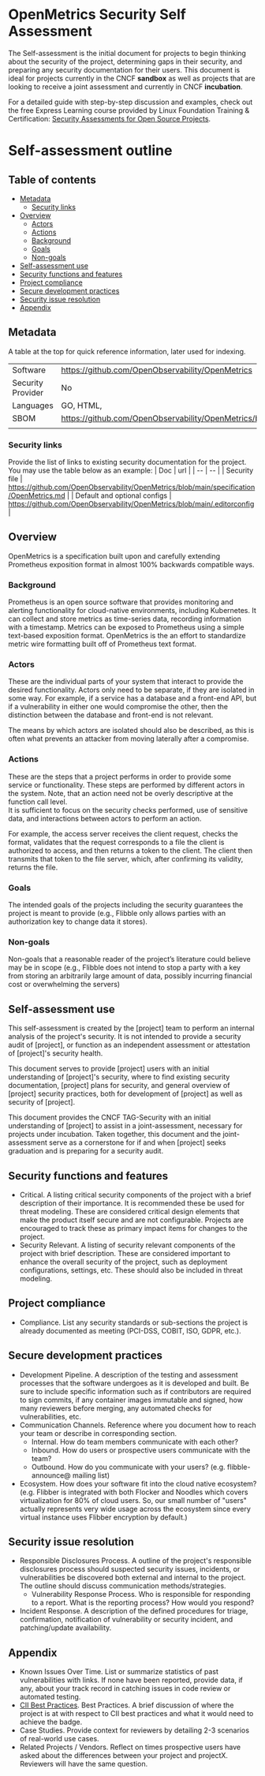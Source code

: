 # OpenMetrics Security Self Assessment 
The Self-assessment is the initial document for projects to begin thinking about the
security of the project, determining gaps in their security, and preparing any security
documentation for their users. This document is ideal for projects currently in the
CNCF **sandbox** as well as projects that are looking to receive a joint assessment and
currently in CNCF **incubation**.

For a detailed guide with step-by-step discussion and examples, check out the free 
Express Learning course provided by Linux Foundation Training & Certification: 
[Security Assessments for Open Source Projects](https://training.linuxfoundation.org/express-learning/security-self-assessments-for-open-source-projects-lfel1005/).

# Self-assessment outline

## Table of contents

* [Metadata](#metadata)
  * [Security links](#security-links)
* [Overview](#overview)
  * [Actors](#actors)
  * [Actions](#actions)
  * [Background](#background)
  * [Goals](#goals)
  * [Non-goals](#non-goals)
* [Self-assessment use](#self-assessment-use)
* [Security functions and features](#security-functions-and-features)
* [Project compliance](#project-compliance)
* [Secure development practices](#secure-development-practices)
* [Security issue resolution](#security-issue-resolution)
* [Appendix](#appendix)

## Metadata

A table at the top for quick reference information, later used for indexing.

|   |  |
| -- | -- |
| Software | https://github.com/OpenObservability/OpenMetrics |
| Security Provider | No |
| Languages | GO, HTML,  |
| SBOM | https://github.com/OpenObservability/OpenMetrics/blob/main/src/go.mod |
| | |

### Security links

Provide the list of links to existing security documentation for the project. You may
use the table below as an example:
| Doc | url |
| -- | -- |
| Security file | https://github.com/OpenObservability/OpenMetrics/blob/main/specification/OpenMetrics.md |
| Default and optional configs | https://github.com/OpenObservability/OpenMetrics/blob/main/.editorconfig |

## Overview

OpenMetrics is a specification built upon and carefully extending Prometheus exposition format in almost 100% backwards compatible ways. 

### Background

Prometheus is an open source software that provides monitoring and alerting functionality for cloud-native environments, including Kubernetes. It can collect and store metrics as time-series data, recording information with a timestamp. Metrics can be exposed to Prometheus using a simple text-based exposition format. OpenMetrics is the an effort to standardize metric wire formatting built off of Prometheus text format.

### Actors
These are the individual parts of your system that interact to provide the 
desired functionality.  Actors only need to be separate, if they are isolated
in some way.  For example, if a service has a database and a front-end API, but
if a vulnerability in either one would compromise the other, then the distinction
between the database and front-end is not relevant.

The means by which actors are isolated should also be described, as this is often
what prevents an attacker from moving laterally after a compromise.

### Actions
These are the steps that a project performs in order to provide some service
or functionality.  These steps are performed by different actors in the system.
Note, that an action need not be overly descriptive at the function call level.  
It is sufficient to focus on the security checks performed, use of sensitive 
data, and interactions between actors to perform an action.  

For example, the access server receives the client request, checks the format, 
validates that the request corresponds to a file the client is authorized to 
access, and then returns a token to the client.  The client then transmits that 
token to the file server, which, after confirming its validity, returns the file.

### Goals
The intended goals of the projects including the security guarantees the project
 is meant to provide (e.g., Flibble only allows parties with an authorization
key to change data it stores).

### Non-goals
Non-goals that a reasonable reader of the project’s literature could believe may
be in scope (e.g., Flibble does not intend to stop a party with a key from storing
an arbitrarily large amount of data, possibly incurring financial cost or overwhelming
 the servers)

## Self-assessment use

This self-assessment is created by the [project] team to perform an internal analysis of the
project's security.  It is not intended to provide a security audit of [project], or
function as an independent assessment or attestation of [project]'s security health.

This document serves to provide [project] users with an initial understanding of
[project]'s security, where to find existing security documentation, [project] plans for
security, and general overview of [project] security practices, both for development of
[project] as well as security of [project].

This document provides the CNCF TAG-Security with an initial understanding of [project]
to assist in a joint-assessment, necessary for projects under incubation.  Taken
together, this document and the joint-assessment serve as a cornerstone for if and when
[project] seeks graduation and is preparing for a security audit.

## Security functions and features

* Critical.  A listing critical security components of the project with a brief
description of their importance.  It is recommended these be used for threat modeling.
These are considered critical design elements that make the product itself secure and
are not configurable.  Projects are encouraged to track these as primary impact items
for changes to the project.
* Security Relevant.  A listing of security relevant components of the project with
  brief description.  These are considered important to enhance the overall security of
the project, such as deployment configurations, settings, etc.  These should also be
included in threat modeling.

## Project compliance

* Compliance.  List any security standards or sub-sections the project is
  already documented as meeting (PCI-DSS, COBIT, ISO, GDPR, etc.).

## Secure development practices

* Development Pipeline.  A description of the testing and assessment processes that
  the software undergoes as it is developed and built. Be sure to include specific
information such as if contributors are required to sign commits, if any container
images immutable and signed, how many reviewers before merging, any automated checks for
vulnerabilities, etc.
* Communication Channels. Reference where you document how to reach your team or
  describe in corresponding section.
  * Internal. How do team members communicate with each other?
  * Inbound. How do users or prospective users communicate with the team?
  * Outbound. How do you communicate with your users? (e.g. flibble-announce@
    mailing list)
* Ecosystem. How does your software fit into the cloud native ecosystem?  (e.g.
  Flibber is integrated with both Flocker and Noodles which covers
virtualization for 80% of cloud users. So, our small number of "users" actually
represents very wide usage across the ecosystem since every virtual instance uses
Flibber encryption by default.)

## Security issue resolution

* Responsible Disclosures Process. A outline of the project's responsible
  disclosures process should suspected security issues, incidents, or
vulnerabilities be discovered both external and internal to the project. The
outline should discuss communication methods/strategies.
  * Vulnerability Response Process. Who is responsible for responding to a
    report. What is the reporting process? How would you respond?
* Incident Response. A description of the defined procedures for triage,
  confirmation, notification of vulnerability or security incident, and
patching/update availability.

## Appendix

* Known Issues Over Time. List or summarize statistics of past vulnerabilities
  with links. If none have been reported, provide data, if any, about your track
record in catching issues in code review or automated testing.
* [CII Best Practices](https://www.coreinfrastructure.org/programs/best-practices-program/).
  Best Practices. A brief discussion of where the project is at
  with respect to CII best practices and what it would need to
  achieve the badge.
* Case Studies. Provide context for reviewers by detailing 2-3 scenarios of
  real-world use cases.
* Related Projects / Vendors. Reflect on times prospective users have asked
  about the differences between your project and projectX. Reviewers will have
the same question.
